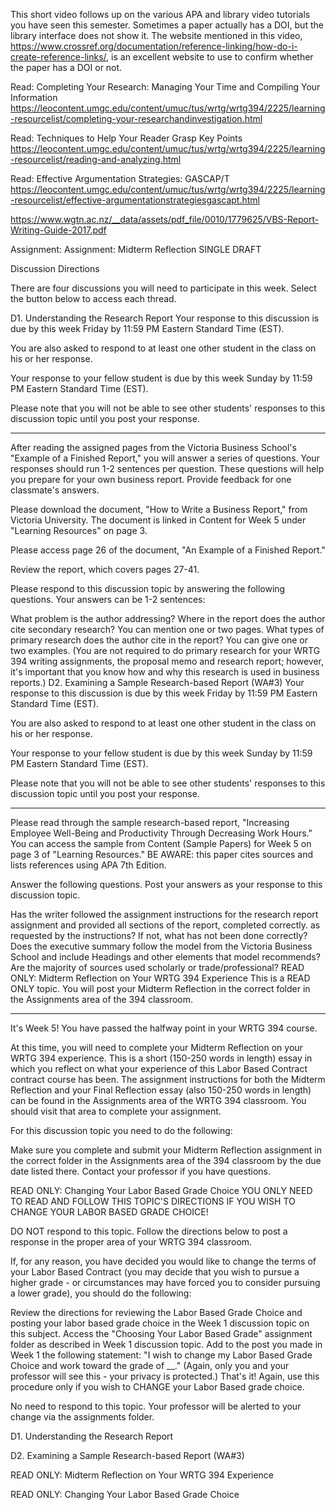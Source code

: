 This short video follows up on the various APA and library video tutorials you have seen this semester. Sometimes a paper actually has a DOI, but the library interface does not show it. The website mentioned in this video, https://www.crossref.org/documentation/reference-linking/how-do-i-create-reference-links/, is an excellent website to use to confirm whether the paper has a DOI or not.


Read: Completing Your Research: Managing Your Time and Compiling Your Information
https://leocontent.umgc.edu/content/umuc/tus/wrtg/wrtg394/2225/learning-resourcelist/completing-your-researchandinvestigation.html


Read: Techniques to Help Your Reader Grasp Key Points
https://leocontent.umgc.edu/content/umuc/tus/wrtg/wrtg394/2225/learning-resourcelist/reading-and-analyzing.html


Read: Effective Argumentation Strategies: GASCAP/T
https://leocontent.umgc.edu/content/umuc/tus/wrtg/wrtg394/2225/learning-resourcelist/effective-argumentationstrategiesgascapt.html

https://www.wgtn.ac.nz/__data/assets/pdf_file/0010/1779625/VBS-Report-Writing-Guide-2017.pdf




Assignment: 
Assignment: Midterm Reflection SINGLE DRAFT

Discussion Directions

There are four discussions you will need to participate in this week. Select the button below to access each thread.

D1. Understanding  the Research Report 
Your response to this discussion is due by this week Friday by 11:59 PM Eastern Standard Time (EST).

You are also asked to respond to at least one other student in the class on his or her response.

Your response to your fellow student is due by this week Sunday by 11:59 PM Eastern Standard Time (EST).

Please note that you will not be able to see other students' responses to this discussion topic until you post your response.

_______________

After reading the assigned pages from the Victoria Business School's "Example of a Finished Report," you will answer a series of questions. Your responses should run 1-2 sentences per question. These questions will help you prepare for your own business report. Provide feedback for one classmate's answers.

Please download the document, "How to Write a Business Report," from Victoria University.  The document is linked in Content for Week 5 under "Learning Resources" on page 3.

Please access page 26 of the document, "An Example of a Finished Report."

Review the report, which covers pages 27-41.

Please respond to this discussion topic by answering the following questions.  Your answers can be 1-2 sentences:

What problem is the author addressing?
Where in the report does the author cite secondary research?  You can mention one or two pages.
What types of primary research does the author cite in the report?  You can give one or two examples. (You are not required to do primary research for your WRTG 394 writing assignments, the proposal memo and research report; however, it's important that you know how and why this research is used in business reports.)
D2. Examining a Sample Research-based Report (WA#3) 
Your response to this discussion is due by this week Friday by 11:59 PM Eastern Standard Time (EST).

You are also asked to respond to at least one other student in the class on his or her response.

Your response to your fellow student is due by this week Sunday by 11:59 PM Eastern Standard Time (EST).

Please note that you will not be able to see other students' responses to this discussion topic until you post your response.

_____________

Please read through the sample research-based report, "Increasing Employee Well-Being and Productivity Through Decreasing Work Hours."  You can access the sample from Content (Sample Papers) for Week 5 on page 3 of "Learning Resources." BE AWARE: this paper cites sources and lists references using APA 7th Edition.

Answer the following questions. Post your answers as your response to this discussion topic.

Has the writer followed the assignment instructions for the research report assignment and provided all sections of the report, completed correctly. as requested by the instructions? If not, what has not been done correctly?
Does the executive summary follow the model from the Victoria Business School and include Headings and other elements that model recommends?
Are the majority of sources used scholarly or trade/professional?
READ ONLY: Midterm Reflection on Your WRTG 394 Experience
This is a READ ONLY topic. You will post your Midterm Reflection in the correct folder in the Assignments area of the 394 classroom.

-----------------------------------------------------

It's Week 5! You have passed the halfway point in your WRTG 394 course.

At this time, you will need to complete your Midterm Reflection on your WRTG 394 experience. This is a short (150-250 words in length) essay in which you reflect on what your experience of this Labor Based Contract contract course has been. The assignment instructions for both the Midterm Reflection and your Final Reflection essay (also 150-250 words in length) can be found in the Assignments area of the WRTG 394 classroom. You should visit that area to complete your assignment.

For this discussion topic you need to do the following:

Make sure you complete and submit your Midterm Reflection assignment in the correct folder in the Assignments area of the 394 classroom by the due date listed there. Contact your professor if you have questions.

READ ONLY: Changing Your Labor Based Grade Choice
YOU ONLY NEED TO READ AND FOLLOW THIS TOPIC'S DIRECTIONS IF YOU WISH TO CHANGE YOUR LABOR BASED GRADE CHOICE!

DO NOT respond to this topic. Follow the directions below to post a response in the proper area of your WRTG 394 classroom.

If, for any reason, you have decided you would like to change the terms of your Labor Based Contract (you may decide that you wish to pursue a higher grade - or circumstances may have forced you to consider pursuing a lower grade), you should do the following:

Review the directions for reviewing the Labor Based Grade Choice and posting your labor based grade choice in the Week 1 discussion topic on this subject.
Access the "Choosing Your Labor Based Grade" assignment folder as described in Week 1 discussion topic.
Add to the post you made in Week 1 the following statement: "I wish to change my Labor Based Grade Choice and work toward the grade of __." (Again, only you and your professor will see this - your privacy is protected.)
That's it! Again, use this procedure only if you wish to CHANGE your Labor Based grade choice.

No need to respond to this topic. Your professor will be alerted to your change via the assignments folder.

D1. Understanding the Research Report

D2. Examining a Sample Research-based Report (WA#3)

READ ONLY: Midterm Reflection on Your WRTG 394 Experience

READ ONLY: Changing Your Labor Based Grade Choice

